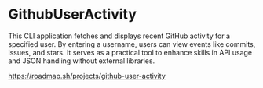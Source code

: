 # GithubUserActivity
This CLI application fetches and displays recent GitHub activity for a specified user. By entering a username, users can view events like commits, issues, and stars. It serves as a practical tool to enhance skills in API usage and JSON handling without external libraries.

https://roadmap.sh/projects/github-user-activity
